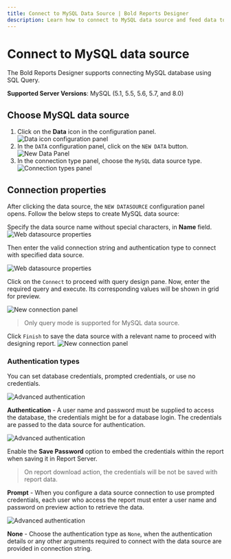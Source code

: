 ```yaml
---
title: Connect to MySQL Data Source | Bold Reports Designer
description: Learn how to connect to MySQL data source and feed data to your RDL reports using Bold Reports Designer. 
---
```


# Connect to MySQL data source

The Bold Reports Designer supports connecting MySQL database using SQL Query.

**Supported Server Versions**: MySQL (5.1, 5.5, 5.6, 5.7, and 8.0)

## Choose MySQL data source

1. Click on the **Data** icon in the configuration panel.
   ![Data icon configuration panel](/static/assets/on-premise/images/report-designer/manage-data/data-connectors/data-configuration-panel.png)
2. In the `DATA` configuration panel, click on the `NEW DATA` button.
   ![New Data Panel](/static/assets/on-premise/images/report-designer/manage-data/data-connectors/new-data-button.png)
3. In the connection type panel, choose the `MySQL` data source type.
   ![Connection types panel](/static/assets/on-premise/images/report-designer/manage-data/mysql-data-source/connection-types.png)

## Connection properties

After clicking the data source, the `NEW DATASOURCE` configuration panel opens. Follow the below steps to create MySQL data source:

Specify the data source name without special characters, in **Name** field.
![Web datasource properties](/static/assets/on-premise/images/report-designer/manage-data/mysql-data-source/mysql-properties.png)

Then enter the valid connection string and authentication type to connect with specified data source.

![Web datasource properties](/static/assets/on-premise/images/report-designer/manage-data/mysql-data-source/basic-connection.png)

Click on the `Connect` to proceed with query design pane. Now, enter the required query and execute. Its corresponding values will be shown in grid for preview.

![New connection panel](/static/assets/on-premise/images/report-designer/manage-data/mysql-data-source/execute-schema.png)

> Only query mode is supported for MySQL data source.

Click `Finish` to save the data source with a relevant name to proceed with designing report.
![New connection panel](/static/assets/on-premise/images/report-designer/manage-data/mysql-data-source/data-list.png)

### Authentication types

You can set database credentials, prompted credentials, or use no credentials.

![Advanced authentication](/static/assets/on-premise/images/report-designer/manage-data/mysql-data-source/authentication.png)

**Authentication** - A user name and password must be supplied to access the database, the credentials might be for a database login. The credentials are passed to the data source for authentication.

![Advanced authentication](/static/assets/on-premise/images/report-designer/manage-data/mysql-data-source/authentication-type.png)

Enable the **Save Password** option to embed the credentials within the report when saving it in Report Server.

> On report download action, the credentials will be not be saved with report data.

**Prompt** - When you configure a data source connection to use prompted credentials, each user who access the report must enter a user name and password on preview action to retrieve the data.

![Advanced authentication](/static/assets/on-premise/images/report-designer/manage-data/data-connectors/prompt.png)

**None** - Choose the authentication type as `None`, when the authentication details or any other arguments required to connect with the data source are provided in connection string.